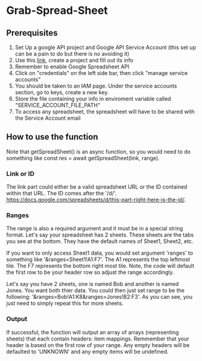 # Grab-Spread-Sheet

## Prerequisites

1. Set Up a google API project and Google API Service Account (this set up can be a pain to do but there is no avoiding it)
2. Use this [link](https://console.cloud.google.com/apis/dashboard), create a project and fill out its info
3. Remember to enable Google Spreadsheet API
4. Click on "credentials" on the left side bar, then click "manage service accounts"
5. You should be taken to an IAM page. Under the service accounts section, go to keys, create a new key.
6. Store the file containing your info in enviroment variable called "SERVICE_ACCOUNT_FILE_PATH"
7. To access any spreadsheet, the spreadsheet will have to be shared with the Service Account email


## How to use the function

Note that getSpreadSheet() is an async function, so you would need to do something like const res = await getSpreadSheet(link, range).

### Link or ID
The link part could either be a valid spreadsheet URL or the ID contained within that URL. The ID comes after the '/d/'. 
https://docs.google.com/spreadsheets/d/this-part-right-here-is-the-id/. 

### Ranges
The range is also a required argument and it must be in a special string format. Let's say your spreadsheet has 2 sheets. These sheets
are the tabs you see at the bottom. They have the default names of Sheet1, Sheet2, etc. 

If you want to only access Sheet1 data, you would set argument 'ranges' to something like '&ranges=Sheet1!A1:F7'. The A1 represents the 
top leftmost tile. The F7 represents the bottom right most tile. Note, the code will default the first row to be your header row so 
adjust the range accordingly.

Let's say you have 2 sheets, one is named Bob and another is named Jones. You want both thier data. You could then just set range
to be the following: '&ranges=Bob!A1:K8&ranges=Jones!B2:F3'. As you can see, you just need to simply repeat this for more sheets.

### Output
If successful, the function will output an array of arrays (representing sheets) that each contain headers: item mappings.
Remmember that your header is based on the first row of your range. Any empty headers will be defaulted to 'UNKNOWN' and
any empty items will be undefined. 

